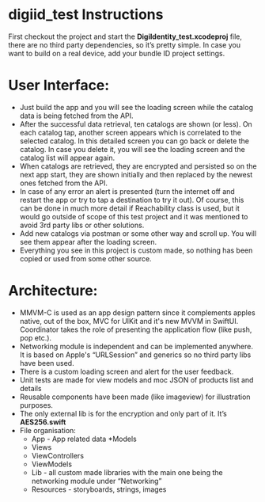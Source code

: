 # digiid_test Instructions

First checkout the project and start the **DigiIdentity_test.xcodeproj** file, there are no third party dependencies, so it’s pretty simple. In case you want to build on a real device, add your bundle ID project settings. 

# User Interface:
* Just build the app and you will see the loading screen while the catalog data is being fetched from the API. 
* After the successful data retrieval, ten catalogs are shown (or less). On each catalog tap, another screen appears which is correlated to the selected catalog. In this detailed screen you can go back or delete the catalog. In case you delete it, you will see the loading screen and the catalog list will appear again. 
* When catalogs are retrieved, they are encrypted and persisted so on the next app start, they are shown initially and then replaced by the newest ones fetched from the API. 
* In case of any error an alert is presented (turn the internet off and restart the app or try to tap a destination to try it out). Of course, this can be done in much more detail if Reachability class is used, but it would go outside of scope of this test project and it was mentioned to avoid 3rd party libs or other solutions. 
* Add new catalogs via postman or some other way and scroll up. You will see them appear after the loading screen. 
* Everything you see in this project is custom made, so nothing has been copied or used from some other source. 

# Architecture:
* MMVM-C is used as an app design pattern since it complements apples native, out of the box, MVC for UIKit and it's new MVVM in SwiftUI. Coordinator takes the role of presenting the application flow (like push, pop etc.).
* Networking module is independent and can be implemented anywhere. It is based on Apple's “URLSession” and generics so no third party libs have been used.
* There is a custom loading screen and alert for the user feedback. 
* Unit tests are made for view models and moc JSON of products list and details
* Reusable components have been made (like imageview) for illustration purposes. 
* The only external lib is for the encryption and only part of it. It’s **AES256.swift**
* File organisation: 
    * App - App related data 
     *Models
    * Views
    * ViewControllers
    * ViewModels
    * Lib - all custom made libraries with the main one being the networking module under “Networking” 
    * Resources - storyboards, strings, images
